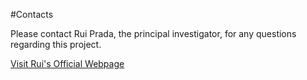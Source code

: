 #Contacts
<p></p>
Please contact Rui Prada, the principal investigator, for any
questions regarding this project. <p></p>
<a href="http://gaips.inesc-id.pt/rprada">Visit Rui's Official Webpage</a>
